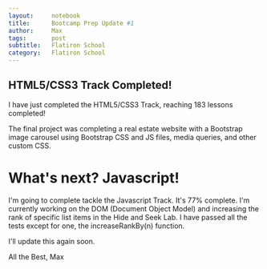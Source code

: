 ```yaml
---
layout:     notebook
title:      Bootcamp Prep Update #1
author:     Max
tags: 		post
subtitle:   Flatiron School
category:   Flatiron School
---
```


## HTML5/CSS3 Track Completed!

I have just completed the HTML5/CSS3 Track, reaching 183 lessons completed! 

The final project was completing a real estate website with a Bootstrap image carousel using Bootstrap CSS and JS files, media queries, and other custom CSS. 

# What's next? Javascript!

I'm going to complete tackle the Javascript Track. It's 77% complete. I'm currently working on the DOM (Document Object Model) and increasing the rank of specific list items in the Hide and Seek Lab. I have passed all the tests except for one, the increaseRankBy(n) function.    

I'll update this again soon.  

All the Best, 
Max  